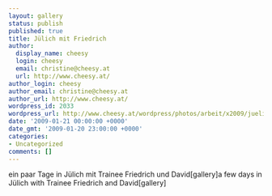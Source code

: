 ```yaml
---
layout: gallery
status: publish
published: true
title: Jülich mit Friedrich
author:
  display_name: cheesy
  login: cheesy
  email: christine@cheesy.at
  url: http://www.cheesy.at/
author_login: cheesy
author_email: christine@cheesy.at
author_url: http://www.cheesy.at/
wordpress_id: 2033
wordpress_url: http://www.cheesy.at/wordpress/photos/arbeit/x2009/juelich-mit-friedrich/
date: '2009-01-21 00:00:00 +0000'
date_gmt: '2009-01-20 23:00:00 +0000'
categories:
- Uncategorized
comments: []
---
```

<!--:de-->ein paar Tage in Jülich mit Trainee Friedrich und David[gallery]<!--:--><!--:en-->a few days in Jülich with Trainee Friedrich and David[gallery]<!--:-->
